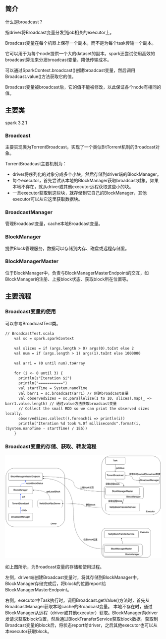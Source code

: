 ## 简介

什么是broadcast？

指driver将Broadcast变量分发到job相关的executor上。

Broadcast变量在每个机器上保存一个副本，而不是为每个task传输一个副本。

它可以用于为每个node提供一个大的dataset的副本。spark还尝试使用高效的broadcast算法来分发broadcast变量，降低传输成本。

可以通过SparkContext.broadcast()创建broadcast变量，然后调用Broadcast.value()方法获取它的值。

Broadcast变量被broadcast后，它的值不能被修改，以此保证各个node有相同的值。

## 主要类

spark 3.2.1

### Broadcast

主要实现类为TorrentBroadcast，实现了一个类似BitTorrent机制的Broadcast对象。

TorrentBroadcast主要机制为：

- driver将序列化的对象分成多个小块，然后存储到driver端的BlockManager。
- 每个executor，首先尝试从本地的BlockManager获取broadcast对象。如果本地不存在，就从driver或其他executor远程获取这些小的块。
- 一旦executor获取到这些块，就存储到它自己的BlockManager，其他executor可以从它这里获取数据块。

### BroadcastManager

管理Broadcast变量，cache本地Broadcast变量。

### BlockManager

提供Block管理服务，数据可以存储到内存、磁盘或远程存储里。

### BlockManagerMaster

位于BlockManager中，负责与BlockManagerMasterEndpoint的交互，如BlockManager的注册、上报block状态、获取block所在位置等。

## 主要流程

### Broadcast变量的使用

可以参考BroadcastTest类。

```
// BroadcastTest.scala
    val sc = spark.sparkContext

    val slices = if (args.length > 0) args(0).toInt else 2
    val num = if (args.length > 1) args(1).toInt else 1000000

    val arr1 = (0 until num).toArray

    for (i <- 0 until 3) {
      println(s"Iteration $i")
      println("===========")
      val startTime = System.nanoTime
      val barr1 = sc.broadcast(arr1) // 创建broadcast变量
      val observedSizes = sc.parallelize(1 to 10, slices).map(_ => barr1.value.length) // 通过value方法获取broadcast变量
      // Collect the small RDD so we can print the observed sizes locally.
      observedSizes.collect().foreach(i => println(i))
      println("Iteration %d took %.0f milliseconds".format(i, (System.nanoTime - startTime) / 1E6))
    }
```

### Broadcast变量的存储、获取、转发流程

![](https://raw.githubusercontent.com/rainsbaby/notebook/master/imgs/spark/spark_broadcast_structure.drawio.png)

如上图所示，为Broadcast变量的存储和使用过程。

左侧，driver端创建Broadcast变量时，将其存储到BlockManager中。BlockManager存储完成后，将block的位置report给BlockManagerMasterEndpoint。

右侧，executor中Task执行时，调用Broadcast.getValue()方法时，首先从BroadcastManager获取本地cache的Broadcast变量。
本地不存在时，通过BlockManager从远程（driver或其他executor）获取。BlockManager向driver发请求获取block位置，然后通过BlockTransferService获取block数据。获取到Broadcast变量的block后，将状态report给driver，之后其他executor也可以从本executor获取block。